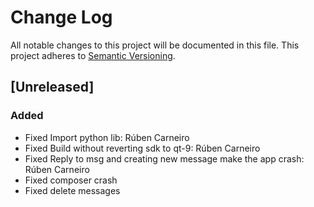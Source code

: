 # Change Log
All notable changes to this project will be documented in this file.
This project adheres to [Semantic Versioning](http://semver.org/).

## [Unreleased]
### Added
- Fixed Import python lib: Rúben Carneiro
- Fixed Build without reverting sdk to qt-9: Rúben Carneiro
- Fixed Reply to msg and creating new message make the app crash: Rúben Carneiro
- Fixed composer crash
- Fixed delete messages